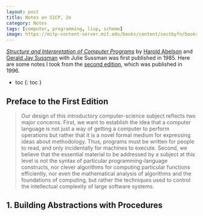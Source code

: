 ```yaml
---
layout: post
title: Notes on SICP, 2e
category: Notes
tags: [computer, programming, lisp, scheme]
image: https://mitp-content-server.mit.edu/books/content/sectbyfn/books_pres_0/6515/sicp.zip/graphics/main-banner.gif
---
```

[*Structure and Interpretation of Computer Programs*](https://mitp-content-server.mit.edu/books/content/sectbyfn/books_pres_0/6515/sicp.zip/index.html) by [Harold Abelson](https://groups.csail.mit.edu/mac/users/hal/hal.html) and [Gerald Jay Sussman](http://groups.csail.mit.edu/mac/users/gjs/gjs.html) with Julie Sussman was first published in 1985. Here are some notes I took from the [second edition](https://web.mit.edu/6.001/6.037/sicp.pdf), which was published in 1996.

- toc
{: toc }

## Preface to the First Edition

> Our design of this introductory computer-science subject reflects two major concerns. First, we want to establish the idea that a computer language is not just a way of getting a computer to perform operations but rather that it is a novel formal medium for expressing ideas about methodology. Thus, programs must be written for people to read, and only incidentally for machines to execute. Second, we believe that the essential material to be addressed by a subject at this level is not the syntax of particular programming-language constructs, nor clever algorithms for computing particular functions efficiently, nor even the mathematical analysis of algorithms and the foundations of computing, but rather the techniques used to control the intellectual complexity of large software systems.

## 1. Building Abstractions with Procedures
